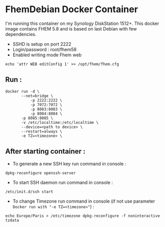 # FhemDebian Docker Container 

I'm running this container on my Synology DiskStation 1512+. This docker image contains FHEM 5.8 and is based on last Debian with few dependencies.

- SSHD is setup on port 2222
- Login/password : root/fhem58
- Enabled writing mode Fhem web
```
echo 'attr WEB editConfig 1' >> /opt/fhem/fhem.cfg
```
## Run :
```
docker run -d \
	   --net=bridge \
           -p 2222:2222 \
           -p 7072:7072 \	   
           -p 8083:8083 \
           -p 8084:8084 \
	   -p 8085:8085 \
	   -v /etc/localtime:/etc/localtime \
	   --device=<path to device> \
	   --restart=always \
	   -e TZ=<timezone> \
```
## After starting container :

- To generate a new SSH key run command in console : 
```
dpkg-reconfigure openssh-server
```
- To start SSH daemon run command in console : 
```
/etc/init.d/ssh start
```
- To change Timezone run command in console (if not use parameter ```Docker run with "-e TZ=<timezone>"```) :
```
echo Europe/Paris > /etc/timezone dpkg-reconfigure -f noninteractive tzdata
```
